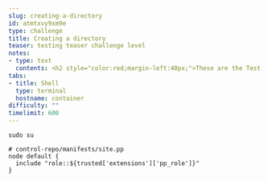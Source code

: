 ```yaml
---
slug: creating-a-directory
id: atmtxvy9xm9e
type: challenge
title: Creating a directory
teaser: testing teaser challenge level
notes:
- type: text
  contents: <h2 style="color:red;margin-left:40px;">These are the Test notes </h2>
tabs:
- title: Shell
  type: terminal
  hostname: container
difficulty: ""
timelimit: 600
---
```


`sudo su`

```
# control-repo/manifests/site.pp
node default {
  include "role::${trusted['extensions']['pp_role']}"
}
```




